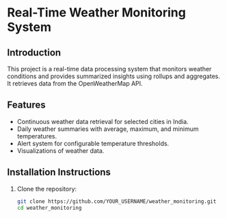 # Real-Time Weather Monitoring System

## Introduction
This project is a real-time data processing system that monitors weather conditions and provides summarized insights using rollups and aggregates. It retrieves data from the OpenWeatherMap API.

## Features
- Continuous weather data retrieval for selected cities in India.
- Daily weather summaries with average, maximum, and minimum temperatures.
- Alert system for configurable temperature thresholds.
- Visualizations of weather data.

## Installation Instructions
1. Clone the repository:
   ```bash
   git clone https://github.com/YOUR_USERNAME/weather_monitoring.git
   cd weather_monitoring
